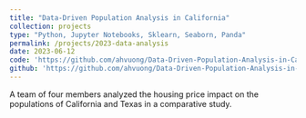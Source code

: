 ```yaml
---
title: "Data-Driven Population Analysis in California"
collection: projects
type: "Python, Jupyter Notebooks, Sklearn, Seaborn, Panda"
permalink: /projects/2023-data-analysis
date: 2023-06-12
code: 'https://github.com/ahvuong/Data-Driven-Population-Analysis-in-California/blob/master/FinalProjectGroup_Sp23_AAA-H.ipynb'
github: 'https://github.com/ahvuong/Data-Driven-Population-Analysis-in-California'
---
```

A team of four members analyzed the housing price impact on the populations of California and Texas in a comparative study.